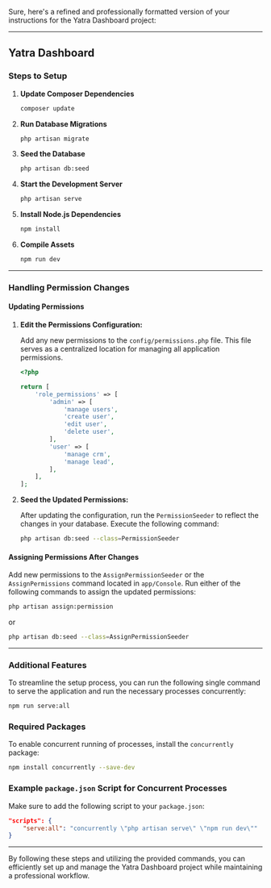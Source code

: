Sure, here's a refined and professionally formatted version of your instructions for the Yatra Dashboard project:

---

## Yatra Dashboard

### Steps to Setup

1. **Update Composer Dependencies**
   ```bash
   composer update
   ```

2. **Run Database Migrations**
   ```bash
   php artisan migrate
   ```

3. **Seed the Database**
   ```bash
   php artisan db:seed
   ```

4. **Start the Development Server**
   ```bash
   php artisan serve
   ```

5. **Install Node.js Dependencies**
   ```bash
   npm install
   ```

6. **Compile Assets**
   ```bash
   npm run dev
   ```
---

### Handling Permission Changes

#### Updating Permissions

1. **Edit the Permissions Configuration:**

    Add any new permissions to the `config/permissions.php` file. This file serves as a centralized location for managing all application permissions.
   ```php
   <?php
   
   return [
       'role_permissions' => [
           'admin' => [
               'manage users',
               'create user',
               'edit user',
               'delete user',
           ],
           'user' => [
               'manage crm',
               'manage lead',
           ],
       ],
   ];
   ```

2. **Seed the Updated Permissions:**

   After updating the configuration, run the `PermissionSeeder` to reflect the changes in your database. Execute the following command:

   ```bash
   php artisan db:seed --class=PermissionSeeder
   ```

#### Assigning Permissions After Changes

Add new permissions to the `AssignPermissionSeeder` or the `AssignPermissions` command located in `app/Console`. Run either of the following commands to assign the updated permissions:

```bash
php artisan assign:permission
```

or

```bash
php artisan db:seed --class=AssignPermissionSeeder
```
---

### Additional Features

To streamline the setup process, you can run the following single command to serve the application and run the necessary processes concurrently:

```bash
npm run serve:all
```

### Required Packages

To enable concurrent running of processes, install the `concurrently` package:

```bash
npm install concurrently --save-dev
```

### Example `package.json` Script for Concurrent Processes

Make sure to add the following script to your `package.json`:

```json
"scripts": {
    "serve:all": "concurrently \"php artisan serve\" \"npm run dev\""
}
```

---

By following these steps and utilizing the provided commands, you can efficiently set up and manage the Yatra Dashboard project while maintaining a professional workflow.
